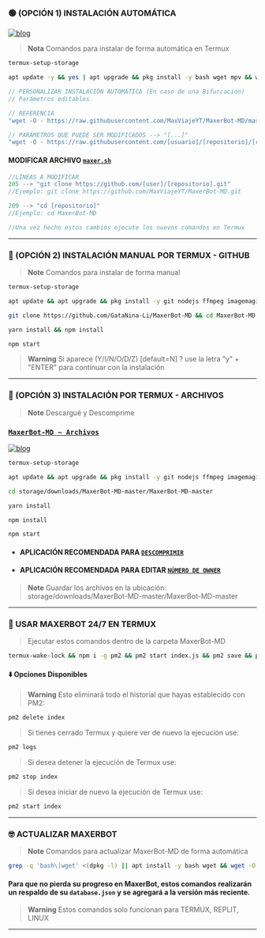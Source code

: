 ### 🟢 (OPCIÓN 1) INSTALACIÓN AUTOMÁTICA 
[![blog](https://img.shields.io/badge/Termux-MaxerBotMD-FFC0CB?style=for-the-badge&logo=twitch&logoColor=white)](https://github.com/termux/termux-app/releases/tag/v0.118.0)
> **Nota** Comandos para instalar de forma automática en Termux  
```bash
termux-setup-storage
```
```bash
apt update -y && yes | apt upgrade && pkg install -y bash wget mpv && wget -O - https://raw.githubusercontent.com/MaxViajeYT/MaxerBot-MD/master/maxer.sh | bash
```
```js
// PERSONALIZAR INSTALACIÓN AUTOMÁTICA (En caso de una Bifurcación)
// Parámetros editables

// REFERENCIA
"wget -O - https://raw.githubusercontent.com/MaxViajeYT/MaxerBot-MD/master/maxer.sh | bash"

// PARÁMETROS QUE PUEDE SER MODIFICADOS --> "[...]"
"wget -O - https://raw.githubusercontent.com/[usuario]/[repositorio]/[rama]/gata.sh | bash"
```
#### MODIFICAR ARCHIVO [`maxer.sh`](https://github.com/MaxViajeYT/MaxerBot-MD/blob/master/maxer.sh)
```js
//LÍNEAS A MODIFICAR
205 --> "git clone https://github.com/[user]/[repositorio].git"
//Ejemplo: git clone https://github.com/MaxViajeYT/MaxerBot-MD.git

209 --> "cd [repositorio]"
//Ejemplo: cd MaxerBot-MD 

//Una vez hecho estos cambios ejecute los nuevos comandos en Termux
```
-----
### 🔵 (OPCIÓN 2) INSTALACIÓN MANUAL POR TERMUX - GITHUB 
> **Note** Comandos para instalar de forma manual
```bash
termux-setup-storage
```
```bash
apt update && apt upgrade && pkg install -y git nodejs ffmpeg imagemagick yarn
```
```bash
git clone https://github.com/GataNina-Li/MaxerBot-MD && cd MaxerBot-MD
```
```bash
yarn install && npm install
```
```bash
npm start
```
> **Warning** Si aparece (Y/I/N/O/D/Z) [default=N] ? use la letra "y" + "ENTER" para continuar con la instalación 
------------------
### 📁 (OPCIÓN 3) INSTALACIÓN POR TERMUX - ARCHIVOS
> **Note** Descargué y Descomprime
### [`MaxerBot-MD ~ Archivos`](https://github.com/MaxViajeYT/MaxerBot-MD/archive/refs/heads/master.zip)
[![blog](https://img.shields.io/badge/Termux-MaxerBotMD-FFC0CB?style=for-the-badge&logo=twitch&logoColor=white)
](https://github.com/termux/termux-app/releases/tag/v0.118.0)
```bash
termux-setup-storage
```
```bash
apt update && apt upgrade && pkg install -y git nodejs ffmpeg imagemagick yarn
```
```bash
cd storage/downloads/MaxerBot-MD-master/MaxerBot-MD-master 
```
```bash
yarn install
```
```bash
npm install
```
```bash
npm start
```
* #### APLICACIÓN RECOMENDADA PARA [`DESCOMPRIMIR`](https://play.google.com/store/apps/details?id=com.rarlab.rar)
* #### APLICACIÓN RECOMENDADA PARA EDITAR [`NÚMERO DE OWNER`](https://play.google.com/store/apps/details?id=com.rhmsoft.code)
> **Note** Guardar los archivos en la ubicación: storage/downloads/MaxerBot-MD-master/MaxerBot-MD-master   
----
### 🚀 USAR MAXERBOT 24/7 EN TERMUX 
> Ejecutar estos comandos dentro de la carpeta MaxerBot-MD
```bash
termux-wake-lock && npm i -g pm2 && pm2 start index.js && pm2 save && pm2 logs 
``` 
#### ⬇️ Opciones Disponibles
> **Warning** Esto eliminará todo el historial que hayas establecido con PM2:
```bash 
pm2 delete index
``` 
> Si tienes cerrado Termux y quiere ver de nuevo la ejecución use:
```bash 
pm2 logs 
``` 
> Si desea detener la ejecución de Termux use:
```bash 
pm2 stop index
``` 
> Si desea iniciar de nuevo la ejecución de Termux use:
```bash 
pm2 start index
``` 
----
### 🤓 ACTUALIZAR MAXERBOT
> **Note** Comandos para actualizar MaxerBot-MD de forma automática
```bash
grep -q 'bash\|wget' <(dpkg -l) || apt install -y bash wget && wget -O - https://raw.githubusercontent.com/MaxViajeYT/MaxerBot-MD/master/update.sh | bash 
```
#### Para que no pierda su progreso en MaxerBot, estos comandos realizarán un respaldo de su `database.json` y se agregará a la versión más reciente.
> **Warning** Estos comandos solo funcionan para TERMUX, REPLIT, LINUX                           
----
